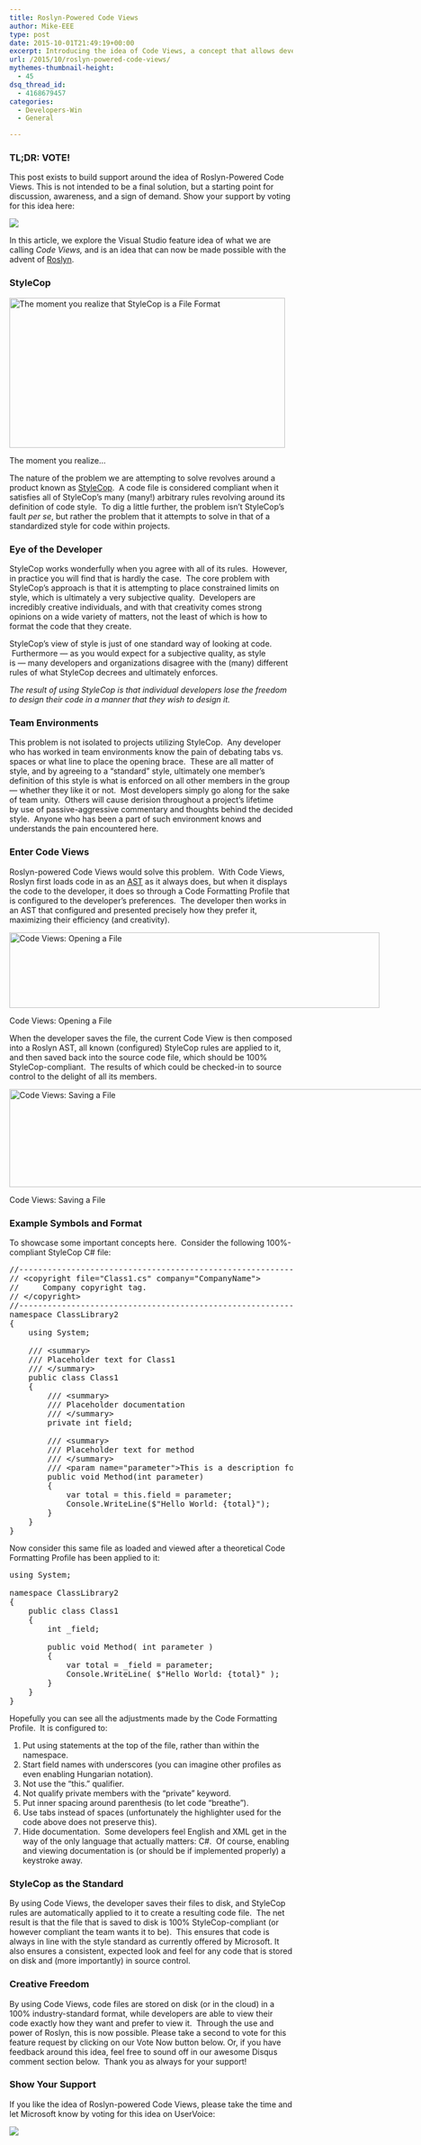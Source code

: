 ```yaml
---
title: Roslyn-Powered Code Views
author: Mike-EEE
type: post
date: 2015-10-01T21:49:19+00:00
excerpt: Introducing the idea of Code Views, a concept that allows developers to uniquely code their applications in a team/shared environment.
url: /2015/10/roslyn-powered-code-views/
mythemes-thumbnail-height:
  - 45
dsq_thread_id:
  - 4168679457
categories:
  - Developers-Win
  - General

---
```

### TL;DR: VOTE!

This post exists to build support around the idea of Roslyn-Powered Code Views. This is not intended to be a final solution, but a starting point for discussion, awareness, and a sign of demand. Show your support by voting for this idea here:

<div class="push-button-container">
  <div class="push-button">
  </div>
  
  <a class="w-inline-block top-lighting" href="http://visualstudio.uservoice.com/forums/121579-visual-studio/suggestions/10020390-enable-roslyn-powered-code-views" target="_blank"> 
  
  <div class="glass-insert" data-ix="blink" style="transition: opacity 500ms ease-in-out; opacity: 0;">
  </div>
  
  <img class="push-button-vote-text" src="http://uploads.webflow.com/55e079ccd960e71226582014/55d09ab72123fb7e3e46b1cd_Vote%20Now!%20Text.svg" /></a>
</div>

In this article, we explore the Visual Studio feature idea of what we are calling _Code Views,_ and is an idea that can now be made possible with the advent of <a href="https://github.com/dotnet/roslyn" target="_blank">Roslyn</a>.

### StyleCop

<div id="attachment_327" style="width: 500px" class="wp-caption aligncenter">
  <a href="/wp-content/uploads/2015/09/ielz0.jpg"><img class="size-full wp-image-327" src="/wp-content/uploads/2015/09/ielz0.jpg" alt="The moment you realize that StyleCop is a File Format" width="490" height="266" srcset="/wp-content/uploads/2015/09/ielz0.jpg 490w, /wp-content/uploads/2015/09/ielz0-300x163.jpg 300w" sizes="(max-width: 490px) 100vw, 490px" /></a>
  
  <p class="wp-caption-text">
    The moment you realize&#8230;
  </p>
</div>

The nature of the problem we are attempting to solve revolves around a product known as <a href="https://stylecop.codeplex.com/" target="_blank">StyleCop</a>.  A code file is considered compliant when it satisfies all of StyleCop&#8217;s many (many!) arbitrary rules revolving around its definition of code style.  To dig a little further, the problem isn&#8217;t StyleCop&#8217;s fault _per se_, but rather the problem that it attempts to solve in that of a standardized style for code within projects.

### Eye of the Developer

StyleCop works wonderfully when you agree with all of its rules.  However, in practice you will find that is hardly the case.  The core problem with StyleCop&#8217;s approach is that it is attempting to place constrained limits on style, which is ultimately a very subjective quality.  Developers are incredibly creative individuals, and with that creativity comes strong opinions on a wide variety of matters, not the least of which is how to format the code that they create.

StyleCop&#8217;s view of style is just of one standard way of looking at code.  Furthermore &#8212; as you would expect for a subjective quality, as style is &#8212; many developers and organizations disagree with the (many) different rules of what StyleCop decrees and ultimately enforces.

_The result of using StyleCop is that individual developers lose the freedom to design their code in a manner that they wish to design it._

### Team Environments

This problem is not isolated to projects utilizing StyleCop.  Any developer who has worked in team environments know the pain of debating tabs vs. spaces or what line to place the opening brace.  These are all matter of style, and by agreeing to a &#8220;standard&#8221; style, ultimately one member&#8217;s definition of this style is what is enforced on all other members in the group &#8212; whether they like it or not.  Most developers simply go along for the sake of team unity.  Others will cause derision throughout a project&#8217;s lifetime by use of passive-aggressive commentary and thoughts behind the decided style.  Anyone who has been a part of such environment knows and understands the pain encountered here.

### Enter Code Views

Roslyn-powered Code Views would solve this problem.  With Code Views, Roslyn first loads code in as an <a href="https://en.wikipedia.org/wiki/Abstract_syntax_tree" target="_blank">AST</a> as it always does, but when it displays the code to the developer, it does so through a Code Formatting Profile that is configured to the developer&#8217;s preferences.  The developer then works in an AST that configured and presented precisely how they prefer it, maximizing their efficiency (and creativity).

<div id="attachment_311" style="width: 668px" class="wp-caption aligncenter">
  <a href="/wp-content/uploads/2015/09/Open.png"><img class="wp-image-311 size-full" src="/wp-content/uploads/2015/09/Open.png" alt="Code Views: Opening a File" width="658" height="134" srcset="/wp-content/uploads/2015/09/Open.png 658w, /wp-content/uploads/2015/09/Open-300x61.png 300w" sizes="(max-width: 658px) 100vw, 658px" /></a>
  
  <p class="wp-caption-text">
    Code Views: Opening a File
  </p>
</div>

When the developer saves the file, the current Code View is then composed into a Roslyn AST, all known (configured) StyleCop rules are applied to it, and then saved back into the source code file, which should be 100% StyleCop-compliant.  The results of which could be checked-in to source control to the delight of all its members.

<div id="attachment_308" style="width: 751px" class="wp-caption aligncenter">
  <a href="/wp-content/uploads/2015/09/Save.png"><img class="wp-image-308 size-full" title="Code Views: Saving a File" src="/wp-content/uploads/2015/09/Save.png" alt="Code Views: Saving a File" width="741" height="174" srcset="/wp-content/uploads/2015/09/Save.png 741w, /wp-content/uploads/2015/09/Save-300x70.png 300w" sizes="(max-width: 741px) 100vw, 741px" /></a>
  
  <p class="wp-caption-text">
    Code Views: Saving a File
  </p>
</div>

### Example Symbols and Format

To showcase some important concepts here.  Consider the following 100%-compliant StyleCop C# file:

<pre class="EnlighterJSRAW" data-enlighter-language="csharp">//-----------------------------------------------------------------------
// &lt;copyright file="Class1.cs" company="CompanyName"&gt;
//     Company copyright tag.
// &lt;/copyright&gt;
//-----------------------------------------------------------------------
namespace ClassLibrary2
{
    using System;
 
    /// &lt;summary&gt;
    /// Placeholder text for Class1
    /// &lt;/summary&gt;
    public class Class1
    {
        /// &lt;summary&gt;
        /// Placeholder documentation 
        /// &lt;/summary&gt;
        private int field;
 
        /// &lt;summary&gt;
        /// Placeholder text for method
        /// &lt;/summary&gt;
        /// &lt;param name="parameter"&gt;This is a description for parameter&lt;/param&gt;
        public void Method(int parameter)
        {
            var total = this.field = parameter;
            Console.WriteLine($"Hello World: {total}");
        }
    }
}</pre>

Now consider this same file as loaded and viewed after a theoretical Code Formatting Profile has been applied to it:

<pre class="EnlighterJSRAW" data-enlighter-language="csharp">using System;
 
namespace ClassLibrary2
{
    public class Class1
    {
        int _field;
 
        public void Method( int parameter )
        {
            var total = _field = parameter;
            Console.WriteLine( $"Hello World: {total}" );
        }
    }
}</pre>

Hopefully you can see all the adjustments made by the Code Formatting Profile.  It is configured to:

  1. Put using statements at the top of the file, rather than within the namespace.
  2. Start field names with underscores (you can imagine other profiles as even enabling Hungarian notation).
  3. Not use the &#8220;this.&#8221; qualifier.
  4. Not qualify private members with the &#8220;private&#8221; keyword.
  5. Put inner spacing around parenthesis (to let code &#8220;breathe&#8221;).
  6. Use tabs instead of spaces (unfortunately the highlighter used for the code above does not preserve this).
  7. Hide documentation.  Some developers feel English and XML get in the way of the only language that actually matters: C#.  Of course, enabling and viewing documentation is (or should be if implemented properly) a keystroke away.

### StyleCop as the Standard

By using Code Views, the developer saves their files to disk, and StyleCop rules are automatically applied to it to create a resulting code file.  The net result is that the file that is saved to disk is 100% StyleCop-compliant (or however compliant the team wants it to be).  This ensures that code is always in line with the style standard as currently offered by Microsoft. It also ensures a consistent, expected look and feel for any code that is stored on disk and (more importantly) in source control.

### Creative Freedom

By using Code Views, code files are stored on disk (or in the cloud) in a 100% industry-standard format, while developers are able to view their code exactly how they want and prefer to view it.  Through the use and power of Roslyn, this is now possible. Please take a second to vote for this feature request by clicking on our Vote Now button below. Or, if you have feedback around this idea, feel free to sound off in our awesome Disqus comment section below.  Thank you as always for your support!

### Show Your Support

If you like the idea of Roslyn-powered Code Views, please take the time and let Microsoft know by voting for this idea on UserVoice:

<div class="push-button-container">
  <div class="push-button">
  </div>
  
  <a class="w-inline-block top-lighting" href="http://visualstudio.uservoice.com/forums/121579-visual-studio/suggestions/10020390-enable-roslyn-powered-code-views" target="_blank"> 
  
  <div class="glass-insert" data-ix="blink" style="transition: opacity 500ms ease-in-out; opacity: 0;">
  </div>
  
  <img class="push-button-vote-text" src="http://uploads.webflow.com/55e079ccd960e71226582014/55d09ab72123fb7e3e46b1cd_Vote%20Now!%20Text.svg" /></a>
</div>